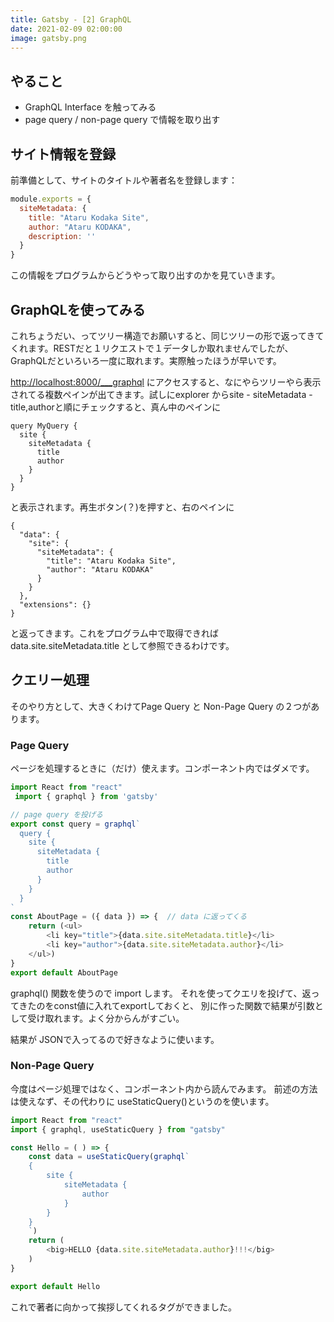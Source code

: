 ```yaml
---
title: Gatsby - [2] GraphQL
date: 2021-02-09 02:00:00
image: gatsby.png
---
```


## やること
- GraphQL Interface を触ってみる
- page query / non-page query で情報を取り出す


## サイト情報を登録

前準備として、サイトのタイトルや著者名を登録します：

```js:title=gatsby-config.js
module.exports = {
  siteMetadata: {
    title: "Ataru Kodaka Site",
    author: "Ataru KODAKA",
    description: ''
  }
}  
```

この情報をプログラムからどうやって取り出すのかを見ていきます。

## GraphQLを使ってみる
これちょうだい、ってツリー構造でお願いすると、同じツリーの形で返ってきてくれます。RESTだと１リクエストで１データしか取れませんでしたが、GraphQLだといろいろ一度に取れます。実際触ったほうが早いです。

<a href="http://localhost:8000/___graphql">http://localhost:8000/___graphql</a> にアクセスすると、なにやらツリーやら表示されてる複数ペインが出てきます。試しにexplorer からsite - siteMetadata - title,authorと順にチェックすると、真ん中のペインに

```graphql:title=graphql-query
query MyQuery {
  site {
    siteMetadata {
      title
      author
    }
  }
}
```
と表示されます。再生ボタン(？)を押すと、右のペインに

```graphql:title=graphql-query
{
  "data": {
    "site": {
      "siteMetadata": {
        "title": "Ataru Kodaka Site",
        "author": "Ataru KODAKA"
      }
    }
  },
  "extensions": {}
}
```
と返ってきます。これをプログラム中で取得できれば data.site.siteMetadata.title として参照できるわけです。

## クエリー処理
そのやり方として、大きくわけてPage Query と Non-Page Query の２つがあります。

### Page Query
ページを処理するときに（だけ）使えます。コンポーネント内ではダメです。

```js:title=src/pages/about.js
import React from "react"
 import { graphql } from 'gatsby'

// page query を投げる
export const query = graphql`
  query {
    site {
      siteMetadata {
        title
        author
      }
    }
  }
`
const AboutPage = ({ data }) => {  // data に返ってくる
    return (<ul>
        <li key="title">{data.site.siteMetadata.title}</li>
        <li key="author">{data.site.siteMetadata.author}</li>
    </ul>)
}
export default AboutPage
```

graphql() 関数を使うので import します。
それを使ってクエリを投げて、返ってきたのをconst値に入れてexportしておくと、
別に作った関数で結果が引数として受け取れます。よく分からんがすごい。

結果が JSONで入ってるので好きなように使います。

### Non-Page Query
今度はページ処理ではなく、コンポーネント内から読んでみます。
前述の方法は使えなず、その代わりに useStaticQuery()というのを使います。

```js:title=src/components/hello.js
import React from "react"
import { graphql, useStaticQuery } from "gatsby"

const Hello = ( ) => {
    const data = useStaticQuery(graphql`
    {
        site {
            siteMetadata {
                author
            }
        }
    }        
    `)
    return (
        <big>HELLO {data.site.siteMetadata.author}!!!</big>
    )
}

export default Hello
```

これで著者に向かって挨拶してくれるタグができました。



